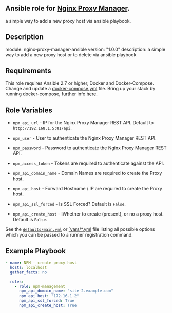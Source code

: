 ## Ansible role for [Nginx Proxy Manager](https://github.com/NginxProxyManager/nginx-proxy-manager).
a simple way to add a new proxy host via ansible playbook.


Description
-----------
module: nginx-proxy-manager-ansible
version: "1.0.0"
description: a simple way to add a new proxy host or to delete via ansible playbook

Requirements
------------

This role requires Ansible 2.7 or higher, Docker and Docker-Compose.
Change and update a [docker-compose.yml](https://github.com/DenAV/nginx-proxy-manager-ansible/blob/main/docker/docker-compose_npm.yml) file. Bring up your stack by running docker-compose, further info [here](https://github.com/DenAV/nginx-proxy-manager-ansible/tree/main/docker).

Role Variables
--------------

- `npm_api_url` - IP for the Nginx Proxy Manager REST API. Default to `http://192.168.1.5:81/api`.
- `npm_user` - User to authenticate the Nginx Proxy Manager REST API.
- `npm_password` - Password to authenticate the Nginx Proxy Manager REST API.
- `npm_access_token` - Tokens are required to authenticate against the API.

- `npm_api_domain_name` - Domain Names are required to create the Proxy host.
- `npm_api_host` - Forward Hostname / IP are required to create the Proxy host.
- `npm_api_ssl_forced` - Is SSL Forced? Default is `False`.
- `npm_api_create_host` - IWhether to create (present), or no a proxy host. Default is `False`.

See the [`defaults/main.yml`](https://github.com/DenAV/nginx-proxy-manager-ansible/blob/main/roles/npm-management/defaults/main.yml) or [`vars/*.yml](https://github.com/DenAV/nginx-proxy-manager-ansible/tree/main/roles/npm-management/vars) file listing all possible options which you can be passed to a runner registration command.

Example Playbook
----------------

```yaml
- name: NPM - create proxy host
  hosts: localhost
  gather_facts: no

  roles:
    - role: npm-management
      npm_api_domain_name: "site-2.example.com"
      npm_api_host: "172.16.1.2"
      npm_api_ssl_forced: True
      npm_api_create_host: True

```
